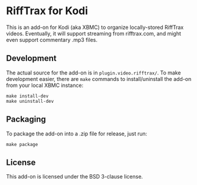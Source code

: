 RiffTrax for Kodi
===================

This is an add-on for Kodi (aka XBMC) to organize locally-stored RiffTrax
videos. Eventually, it will support streaming from rifftrax.com, and might even
support commentary .mp3 files.

Development
-----------

The actual source for the add-on is in `plugin.video.rifftrax/`. To make
development easier, there are `make` commands to install/uninstall the add-on
from your local XBMC instance:

```
make install-dev
make uninstall-dev
```

Packaging
---------

To package the add-on into a .zip file for release, just run:

```
make package
```

License
-------

This add-on is licensed under the BSD 3-clause license.
